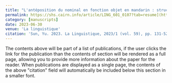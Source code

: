 ```yaml
---
title: "L'antéposition du nominal en fonction objet en mandarin : structures syntaxiques et informatives"
permalink: https://shs.cairn.info/article/LING_601_0107?tab=resume](https://shs.cairn.info/revue-la-linguistique-2023-1-page-131?lang=fr
category: [manuscripts]
date: 2023-06-30
venue: 'La linguistique'
citation: 'Sun, Yu. 2023. La Linguistique, 2023/1 (vol. 59), pp. 131-52. Presses Universitaires de France.'
---
```


The contents above will be part of a list of publications, if the user clicks the link for the publication than the contents of section will be rendered as a full page, allowing you to provide more information about the paper for the reader. When publications are displayed as a single page, the contents of the above "citation" field will automatically be included below this section in a smaller font.
